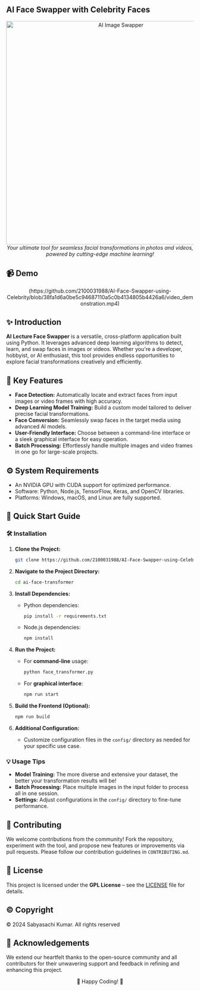 ##  AI Face Swapper with Celebrity Faces


<p align="center">
  <img src="https://i.postimg.cc/0jcq84XM/celebrity-gender-swap-faceapp-fb29-png-700.jpg" alt="AI Image Swapper" width="600">
  <br/><i>Your ultimate tool for seamless facial transformations in photos and videos, powered by cutting-edge machine learning!</i>
</p>

## 📹 Demo
<p align="center">
(https://github.com/2100031988/AI-Face-Swapper-using-Celebrity/blob/38fa1d6a0be5c94687110a5c0b4134805b4426a6/video_demonstration.mp4)
</p>


## ✨ Introduction

**AI Lecture Face Swapper** is a versatile, cross-platform application built using Python. It leverages advanced deep learning algorithms to detect, learn, and swap faces in images or videos. Whether you're a developer, hobbyist, or AI enthusiast, this tool provides endless opportunities to explore facial transformations creatively and efficiently.

## 🌟 Key Features
-  **Face Detection:** Automatically locate and extract faces from input images or video frames with high accuracy.
-  **Deep Learning Model Training:** Build a custom model tailored to deliver precise facial transformations.
-  **Face Conversion:** Seamlessly swap faces in the target media using advanced AI models.
-  **User-Friendly Interface:** Choose between a command-line interface or a sleek graphical interface for easy operation.
-  **Batch Processing:** Effortlessly handle multiple images and video frames in one go for large-scale projects.

## ⚙️ System Requirements
- An NVIDIA GPU with CUDA support for optimized performance.
- Software: Python, Node.js, TensorFlow, Keras, and OpenCV libraries.
- Platforms: Windows, macOS, and Linux are fully supported.

## 🚀 Quick Start Guide

### 🛠️ Installation
1. **Clone the Project:**
    ```bash
    git clone https://github.com/2100031988/AI-Face-Swapper-using-Celebrity.git
    ```
2. **Navigate to the Project Directory:**
    ```bash
    cd ai-face-transformer
    ```
3. **Install Dependencies:**
    - Python dependencies:
      ```bash
      pip install -r requirements.txt
      ```
    - Node.js dependencies:
      ```bash
      npm install
      ```
4. **Run the Project:**
    - For **command-line** usage:
      ```bash
      python face_transformer.py
      ```
    - For **graphical interface**:
      ```bash
      npm run start
      ```

5. **Build the Frontend (Optional):**
    ```bash
    npm run build
    ```

6. **Additional Configuration:**
    - Customize configuration files in the `config/` directory as needed for your specific use case.

### 💡 Usage Tips
- **Model Training:** The more diverse and extensive your dataset, the better your transformation results will be!
- **Batch Processing:** Place multiple images in the input folder to process all in one session.
- **Settings:** Adjust configurations in the `config/` directory to fine-tune performance.

## 🤝 Contributing
We welcome contributions from the community! Fork the repository, experiment with the tool, and propose new features or improvements via pull requests. Please follow our contribution guidelines in `CONTRIBUTING.md`.

## 📜 License
This project is licensed under the **GPL License** – see the [LICENSE](LICENSE) file for details.

## ©️ Copyright
© 2024 Sabyasachi Kumar. All rights reserved

## 🙏 Acknowledgements
We extend our heartfelt thanks to the open-source community and all contributors for their unwavering support and feedback in refining and enhancing this project.

<p align="center">
  🎉 Happy Coding! 🎉
</p>
